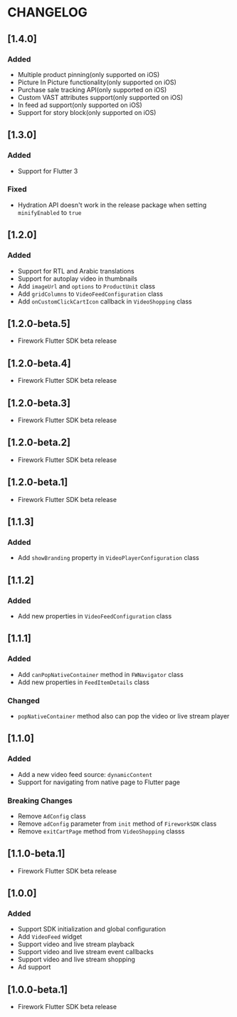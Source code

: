 # CHANGELOG

## [1.4.0]

### Added

- Multiple product pinning(only supported on iOS)
- Picture In Picture functionality(only supported on iOS)
- Purchase sale tracking API(only supported on iOS)
- Custom VAST attributes support(only supported on iOS)
- In feed ad support(only supported on iOS)
- Support for story block(only supported on iOS)

## [1.3.0]

### Added

- Support for Flutter 3

### Fixed

- Hydration API doesn't work in the release package when setting `minifyEnabled` to `true`


## [1.2.0]

### Added

- Support for RTL and Arabic translations
- Support for autoplay video in thumbnails
- Add `imageUrl` and `options` to `ProductUnit` class
- Add `gridColumns` to `VideoFeedConfiguration` class
- Add `onCustomClickCartIcon` callback in `VideoShopping` class

## [1.2.0-beta.5]

- Firework Flutter SDK beta release

## [1.2.0-beta.4]

- Firework Flutter SDK beta release

## [1.2.0-beta.3]

- Firework Flutter SDK beta release

## [1.2.0-beta.2]

- Firework Flutter SDK beta release

## [1.2.0-beta.1]

- Firework Flutter SDK beta release

## [1.1.3]

### Added

- Add `showBranding` property in `VideoPlayerConfiguration` class

## [1.1.2]

### Added

- Add new properties in `VideoFeedConfiguration` class

## [1.1.1]

### Added

- Add `canPopNativeContainer` method in `FWNavigator` class
- Add new properties in `FeedItemDetails` class

### Changed

- `popNativeContainer` method also can pop the video or live stream player

## [1.1.0]

### Added

- Add a new video feed source: `dynamicContent`
- Support for navigating from native page to Flutter page

### Breaking Changes

- Remove `AdConfig` class 
- Remove `adConfig` parameter from `init` method of `FireworkSDK` class
- Remove `exitCartPage` method from `VideoShopping` classs

## [1.1.0-beta.1]

- Firework Flutter SDK beta release

## [1.0.0]

### Added

- Support SDK initialization and global configuration
- Add `VideoFeed` widget
- Support video and live stream playback
- Support video and live stream event callbacks
- Support video and live stream shopping
- Ad support

## [1.0.0-beta.1]

- Firework Flutter SDK beta release
